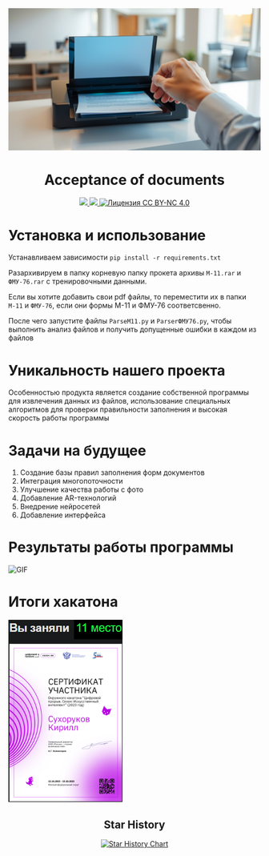 <img src="./banner.png">
<h1 align="center">Acceptance of documents</h1>
<div align="center">
  <a href="https://github.com/K1rsN7/Reception-of-accounting-documents/issues">
		<img src="https://img.shields.io/github/issues/K1rsN7/Reception-of-accounting-documents?color=63A2C0&labelColor=1C2325&style=for-the-badge">
	</a>
	<a href="https://github.com/K1rsN7/Reception-of-accounting-documents/stargazers">
		<img src="https://img.shields.io/github/stars/K1rsN7/Reception-of-accounting-documents?color=63A2C0&labelColor=1C2325&style=for-the-badge">
	</a>
	<a href="./LICENSE">
		<img src="https://img.shields.io/badge/Licence-CC%20BY--NC%204.0-63A2C0?style=for-the-badge&labelColor=1C2325" alt="Лицензия CC BY-NC 4.0">
	</a>
</div>
<div align='left'>
<h1>Установка и использование</h1>
</div>
<div>
  
  Устанавливаем зависимости `pip install -r requirements.txt` 
  
  Разархивируем в папку корневую папку прокета архивы `М-11.rar` и `ФМУ-76.rar` с тренировочными данными.
  
  Если вы хотите добавить свои pdf файлы, то переместити их в папки `М-11` и `ФМУ-76`, если они формы М-11 и ФМУ-76 соответсвенно.
  
  После чего запустите файлы `ParseM11.py` и `ParserФМУ76.py`, чтобы выполнить анализ файлов и получить допущенные ошибки в каждом из файлов
</div>
<div align='left'>
  <h1>Уникальность нашего проекта</h1>
</div>
<div>
  Особенностью продукта является создание собственной программы для извлечения данных из файлов, использование специальных алгоритмов для проверки правильности заполнения и высокая скорость работы программы
</div>
<div align='left'>
  <h1>Задачи на будущее</h1>
</div> 
<div>
  <ol>
   <li>Создание базы правил заполнения форм документов</li>
   <li>Интеграция многопоточности</li>
   <li>Улучшение качества работы с фото</li>
   <li>Добавление AR-технологий</li>
   <li>Внедрение нейросетей</li>
   <li>Добавление интерфейса</li>
  </ol>
</div>
<div align='left'>
<h1>Результаты работы программы</h1>
</div> 
<div>
  <img alt="GIF" src="demka.gif"/>
</div>
<div align='left'>
  <h1>Итоги хакатона</h1>
  <a href="https://github.com/K1rsN7/Reception-of-accounting-documents/blob/main/itog.png" target="_blank"> <img  src="./itog.png" /></a>
</div>
<h2 align="center"> Star History</h2>
<div align="center">
<a href="https://star-history.com/#K1rsN7/Acceptance-of-documents&Date">
 <picture>
   <source media="(prefers-color-scheme: dark)" srcset="https://api.star-history.com/svg?repos=K1rsN7/Acceptance-of-documents&type=Date&theme=dark" />
   <source media="(prefers-color-scheme: light)" srcset="https://api.star-history.com/svg?repos=K1rsN7/Acceptance-of-documents&type=Date" />
   <img alt="Star History Chart" src="https://api.star-history.com/svg?repos=K1rsN7/SubManage&type=Date" />
 </picture>
</a>
</div>


